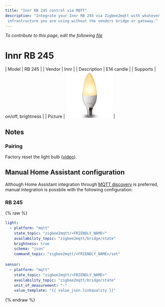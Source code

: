 ```yaml
---
title: "Innr RB 245 control via MQTT"
description: "Integrate your Innr RB 245 via Zigbee2mqtt with whatever smart home
 infrastructure you are using without the vendors bridge or gateway."
---
```


*To contribute to this page, edit the following
[file](https://github.com/Koenkk/zigbee2mqtt.io/blob/master/docgen/device_page_notes.js)*

# Innr RB 245

| Model | RB 245  |
| Vendor  | Innr  |
| Description | E14 candle |
| Supports | on/off, brightness |
| Picture | ![Innr RB 245](../images/devices/RB-245.jpg) |

## Notes


### Pairing
Factory reset the light bulb ([video](https://www.youtube.com/watch?v=4zkpZSv84H4)).


## Manual Home Assistant configuration
Although Home Assistant integration through [MQTT discovery](../integration/home_assistant) is preferred,
manual integration is possbile with the following configuration:


### RB 245
{% raw %}
```yaml
light:
  - platform: "mqtt"
    state_topic: "zigbee2mqtt/<FRIENDLY_NAME>"
    availability_topic: "zigbee2mqtt/bridge/state"
    brightness: true
    schema: "json"
    command_topic: "zigbee2mqtt/<FRIENDLY_NAME>/set"

sensor:
  - platform: "mqtt"
    state_topic: "zigbee2mqtt/<FRIENDLY_NAME>"
    availability_topic: "zigbee2mqtt/bridge/state"
    unit_of_measurement: "-"
    value_template: "{{ value_json.linkquality }}"
```
{% endraw %}


